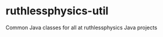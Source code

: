 ruthlessphysics-util
====================

Common Java classes for all at ruthlessphysics Java projects
